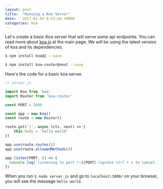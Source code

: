 ```yaml
---
layout: post
title:  "Running a Koa Server"
date:   2017-01-03 8:52:16 +0800
categories: koa
---
```


Let's create a basic Koa server that will serve some api endpoints.
You can read more about [koa.js](http://koajs.com/) at the main page. We will be using the latest version of koa and its dependencies.

```bash
$ npm install koa@2 --save

$ npm install koa-router@next --save
```

Here's the code for a basic koa server.

```javascript
// server.js

import Koa from 'koa'
import Router from 'koa-router'

const PORT = 3000

const app = new Koa()
const route = new Router()

route.get('/', async (ctx, next) => {
    this.body = 'hello world'
})

app.use(route.routes())
app.use(route.allowedMethods())

app.listen(PORT, () => {
  console.log(`listening to port *:${PORT}.\npress ctrl + c to cancel.`)
})
```

When you run `$ node server.js` and go to `localhost:3000/` on your browser, you will see the message `hello world`.


